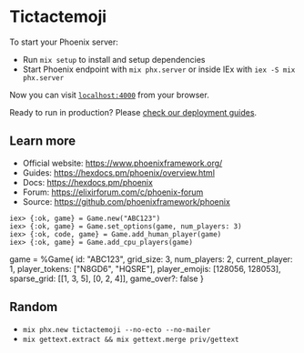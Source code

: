 # Tictactemoji

To start your Phoenix server:

  * Run `mix setup` to install and setup dependencies
  * Start Phoenix endpoint with `mix phx.server` or inside IEx with `iex -S mix phx.server`

Now you can visit [`localhost:4000`](http://localhost:4000) from your browser.

Ready to run in production? Please [check our deployment guides](https://hexdocs.pm/phoenix/deployment.html).

## Learn more

  * Official website: https://www.phoenixframework.org/
  * Guides: https://hexdocs.pm/phoenix/overview.html
  * Docs: https://hexdocs.pm/phoenix
  * Forum: https://elixirforum.com/c/phoenix-forum
  * Source: https://github.com/phoenixframework/phoenix


```
iex> {:ok, game} = Game.new("ABC123")
iex> {:ok, game} = Game.set_options(game, num_players: 3)
iex> {:ok, code, game} = Game.add_human_player(game)
iex> {:ok, game} = Game.add_cpu_players(game)
```

game = %Game{ id: "ABC123", grid_size: 3, num_players: 2, current_player: 1, player_tokens: ["N8GD6", "HQSRE"], player_emojis: [128056, 128053], sparse_grid: [[1, 3, 5], [0, 2, 4]], game_over?: false }

## Random

- `mix phx.new tictactemoji --no-ecto --no-mailer`
- `mix gettext.extract && mix gettext.merge priv/gettext`
